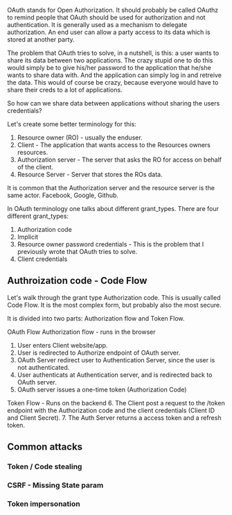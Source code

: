 

OAuth stands for Open Authorization. It should probably be called OAuthz to remind people that OAuth should be used for authorization and not authentication.
It is generally used as a mechanism to delegate authorization. An end user can allow a party access to its data which is stored at another party.

The problem that OAuth tries to solve, in a nutshell, is this: a user wants to share its data between two applications. The crazy stupid one to do this would simply be to give his/her password to the application that he/she wants to share data with. And the application can simply log in and retreive the data. This would of course be crazy, because everyone would have to share their creds to a lot of applications.

So how can we share data between applications without sharing the users credentials?


Let's create some better terminology for this:
1. Resource owner (RO) - usually the enduser.
2. Client - The application that wants access to the Resources owners resources.
3. Authorization server - The server that asks the RO for access on behalf of the client.
4. Resource Server - Server that stores the ROs data.

It is common that the Authorization server and the resource server is the same actor. Facebook, Google, Github.


In OAuth terminology one talks about different grant_types. There are four different grant_types:
1. Authorization code
2. Implicit
3. Resource owner password credentials - This is the problem that I previously wrote that OAuth tries to solve.
4. Client credentials

## Authroization code - Code Flow
Let's walk through the grant type Authorization code. This is usually called Code Flow. It is the most complex form, but probably also the most secure.

It is divided into two parts: Authorization flow and Token Flow.

OAuth Flow
Authorization flow - runs in the browser
1. User enters Client website/app.
2. User is redirected to Authorize endpoint of OAuth server.
3. OAuth Server redirect user to Authentication Server, since the user is not authenticated.
4. User authenticats at Authentication server, and is redirected back to OAuth server.
5. OAuth server issues a one-time token (Authorization Code)


Token Flow - Runs on the backend
6. The Client post a request to the /token endpoint with the Authorization code and the client credentials (Client ID and Client Secret).
7. The Auth Server returns a access token and a refresh token.



## Common attacks

### Token / Code stealing


### CSRF - Missing State param

### Token impersonation





